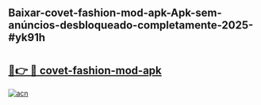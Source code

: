 ## Baixar-covet-fashion-mod-apk-Apk-sem-anúncios-desbloqueado-completamente-2025-#yk91h

# <h2><a href="https://ainizakaria.my?title=covet-fashion-mod-apk&ref=20M">🔗👉 🔴 covet-fashion-mod-apk</a></h2>

[![acn](https://github.com/user-attachments/assets/0f9c940e-d8b0-45ae-aac7-cd30a18b3e1c)](https://ainizakaria.my?title=covet-fashion-mod-apk&ref=20M)

